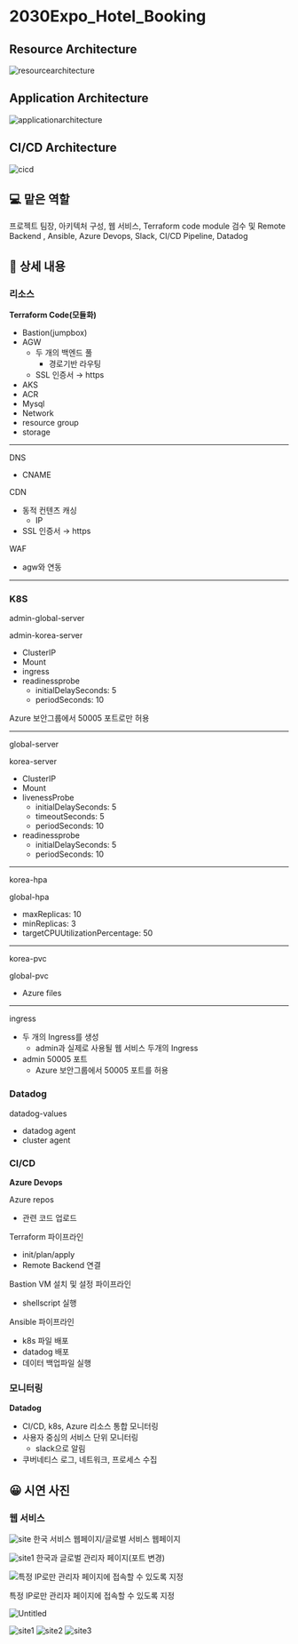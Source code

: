 # 2030Expo_Hotel_Booking
## Resource Architecture

![resourcearchitecture](https://user-images.githubusercontent.com/73948888/236821124-ea89afce-482b-4844-b9d7-b6fd61505e65.png)

## Application Architecture

![applicationarchitecture](https://user-images.githubusercontent.com/73948888/236821138-3c8f1f3c-8326-4015-969a-2ec715fb2d3e.png)

## CI/CD Architecture

![cicd](https://user-images.githubusercontent.com/73948888/236821164-fc181b29-28c2-4166-a0fd-a51366843f8f.png)

## 💻 맡은 역할

프로젝트 팀장, 아키텍처 구성, 웹 서비스, Terraform code module 검수 및 Remote Backend , Ansible, Azure Devops, Slack, CI/CD Pipeline, Datadog

## 📖 상세 내용

### 리소스

**Terraform Code(모듈화)**

- Bastion(jumpbox)
- AGW
    - 두 개의 백엔드 풀
        - 경로기반 라우팅
    - SSL 인증서 → https
- AKS
- ACR
- Mysql
- Network
- resource group
- storage

---

DNS

- CNAME

CDN

- 동적 컨텐츠 캐싱
    - IP
- SSL 인증서 → https

WAF

- agw와 연동

---

### K8S

admin-global-server

admin-korea-server

- ClusterIP
- Mount
- ingress
- readinessprobe
    - initialDelaySeconds: 5
    - periodSeconds: 10

Azure 보안그룹에서 50005 포트로만 허용

---

global-server

korea-server

- ClusterIP
- Mount
- livenessProbe
    - initialDelaySeconds: 5
    - timeoutSeconds: 5
    - periodSeconds: 10
- readinessprobe
    - initialDelaySeconds: 5
    - periodSeconds: 10

---

korea-hpa

global-hpa

- maxReplicas: 10
- minReplicas: 3
- targetCPUUtilizationPercentage: 50

---

korea-pvc

global-pvc

- Azure files

---

ingress

- 두 개의 Ingress를 생성
    - admin과 실제로 사용될 웹 서비스 두개의 Ingress
- admin 50005 포트
    - Azure 보안그룹에서 50005 포트를 허용

### Datadog

datadog-values

- datadog agent
- cluster agent

### CI/CD

**Azure Devops**

Azure repos

- 관련 코드 업로드

Terraform 파이프라인

- init/plan/apply
- Remote Backend 연결

Bastion VM 설치 및 설정 파이프라인

- shellscript 실행

Ansible 파이프라인

- k8s 파일 배포
- datadog 배포
- 데이터 백업파일 실행

### 모니터링

**Datadog**

- CI/CD, k8s, Azure 리소스 통합 모니터링
- 사용자 중심의 서비스 단위 모니터링
    - slack으로 알림
- 쿠버네티스 로그, 네트워크, 프로세스 수집

## 😀 시연 사진

### 웹 서비스

![site](https://user-images.githubusercontent.com/73948888/236822320-cf48b2d9-c3d3-4f5a-9c22-937be0385a3b.png)
한국 서비스 웹페이지/글로벌 서비스 웹페이지

![site1](https://user-images.githubusercontent.com/73948888/236822326-53aa2442-edbd-4616-96f7-f551f3b5ec00.png)
한국과 글로벌 관리자 페이지(포트 변경)

![특정 IP로만 관리자 페이지에 접속할 수 있도록 지정](https://s3-us-west-2.amazonaws.com/secure.notion-static.com/85144f10-48b1-4963-9abf-059bc4bc85ce/Untitled.png)

특정 IP로만 관리자 페이지에 접속할 수 있도록 지정

![Untitled](https://s3-us-west-2.amazonaws.com/secure.notion-static.com/4e8c6d31-c270-4f36-9047-d94552ec9709/Untitled.png)

![site1](https://user-images.githubusercontent.com/73948888/236822326-53aa2442-edbd-4616-96f7-f551f3b5ec00.png)
![site2](https://user-images.githubusercontent.com/73948888/236822329-9127e061-ef32-46a6-b6fe-fd2b3f6d6902.png)
![site3](https://user-images.githubusercontent.com/73948888/236822332-face68a8-0ad5-45bc-ba34-6044347ef715.png)

